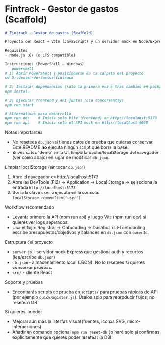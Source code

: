 # Fintrack - Gestor de gastos (Scaffold)
```markdown
# Fintrack - Gestor de gastos (Scaffold)

Proyecto con React + Vite (JavaScript) y un servidor mock en Node/Express para desarrollo local.

Requisitos
- Node.js 18+ (o LTS compatible)

Instrucciones (PowerShell — Windows)
```powershell
# 1) Abrir PowerShell y posicionarse en la carpeta del proyecto
cd D:\Gestor-de-Gastos\fintrack

# 2) Instalar dependencias (solo la primera vez o tras cambios en package.json)
npm install

# 3) Ejecutar frontend y API juntos (usa concurrently)
npm run start

# Alternativas para desarrollo
npm run dev    # Inicia solo Vite (frontend) en http://localhost:5173
npm run api    # Inicia solo el API mock en http://localhost:4000
```

Notas importantes
- No resetees `db.json` si tienes datos de prueba que quieras conservar. Este README **no** ejecuta ningún script que borre la base.
- Si ves datos 'demo' en la UI, limpia la caché/localStorage del navegador (ver cómo abajo) en lugar de modificar `db.json`.

Limpiar localStorage (sin tocar `db.json`)
1) Abre el navegador en http://localhost:5173
2) Abre las DevTools (F12) → Application → Local Storage → selecciona la entrada `http://localhost:5173`
3) Borra la clave `user` o ejecuta en la consola: `localStorage.removeItem('user')`

Workflow recomendado
- Levanta primero la API (npm run api) y luego Vite (npm run dev) si quieres ver logs separados.
- Usa el flujo: Registrar → Onboarding → Dashboard. El onboarding escribe presupuestos/objetivos y balances en `db.json` con `ownerId`.

Estructura del proyecto
- `server.js` - servidor mock Express que gestiona auth y recursos (lee/escribe `db.json`)
- `db.json` - almacenamiento local (JSON). No lo resetees si quieres conservar pruebas.
- `src/` - cliente React

Soporte y pruebas
- Encontrarás scripts de prueba en `scripts/` para pruebas rápidas de API (por ejemplo `quickRegister.js`). Úsalos solo para reproducir flujos; no resetean DB.

Si quieres, puedo:
- Mejorar aún más la interfaz visual (fuentes, iconos SVG, micro-interacciones). 
- Añadir un comando opcional `npm run reset-db` (lo haré solo si confirmas explícitamente que quieres poder resetear la DB).

```
